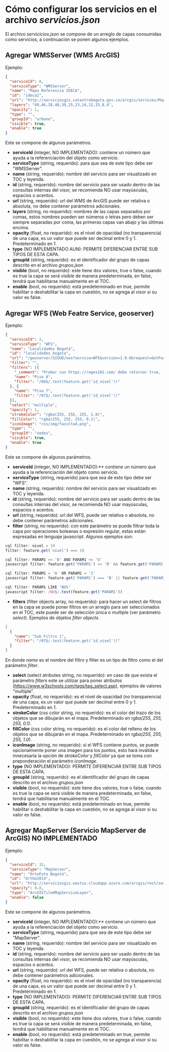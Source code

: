 # Cómo configurar los servicios en el archivo *servicios.json*
El archivo *servicicios.json* se compone de un arreglo de capas consumidas como servicios, a continuación se ponen algunos ejemplos.

## Agregar WMSServer (WMS ArcGIS)
Ejemplo:
```json
{
  "serviceId": 0,
  "serviceType": "WMSServer",
  "name": "Mapa Referencia IDECA",
  "id": "ideca2",
  "url": "http://serviciosgis.catastrobogota.gov.co/arcgis/services/Mapa_Referencia/Mapa_Referencia/MapServer/WMSServer",
  "layers": "49,46,38,40,39,25,23,14,12,15,8,4",
  "opacity": 1,
  "type": "",
  "groupId": "urbano",
  "visible": true,
  "enable": true
}
```
Este se compone de algunos parámetros.

 - **serviceId** (integer, NO IMPLEMENTADO): contiene un número que ayuda a la referenciación del objeto como servicio.
 - **serviceType** (string, requerido): para que sea de este tipo debe ser "WMSServer".
 - **name** (string, requerido): nombre del servicio para ser visualizado en TOC y leyenda.
 - **id** (string, requerido): nombre del servicio para ser usado dentro de las consultas internas del visor, se recomienda NO usar mayúsculas, espacios o acentos.
 - **url** (string, requerido): url del WMS de ArcGIS puede ser relativa o absoluta, no debe contener parámetros adicionales.
 - **layers** (string, no requerido): nombres de las capas separados por comas, estos nombres pueden ser números o letras pero deben ser siempre separadas por coma, las primeras capas van abajo y las últimas encima.
 - **opacity** (float, no requerido): es el nivel de opacidad (no transparencia) de una capa, es un valor que puede ser decimal entre 0 y 1. Predeterminado en 1.
 - **type** (NO IMPLEMENTADO AUN): PERMITE DIFERENCIAR ENTRE SUB TIPOS DE ESTA CAPA.
 - **groupId** (string, requerido): es el identificador del grupo de capas descrito en el archivo *grupos.json*
 - **visible** (bool, no requerido): este tiene dos valores, true o false, cuando es true la capa se será visible de manera predeterminada, en false, tendrá que habilitarse manualmente en el TOC.
 - **enable** (bool, no requerido): está predeterminado en true, permite habilitar o deshabilitar la capa en cuestión, no se agrega al visor si su valor es false.

 ## Agregar WFS (Web Featre Service, geoserver)
 Ejemplo:
 ```json
 {
   "serviceId": 2,
   "serviceType": "WFS",
   "name": "Localidades Bogotá",
   "id": "localidades_bogota",
   "url": "/geoserver/SIGUD/ows?service=WFS&version=1.0.0&request=GetFeature&typename=SIGUD:Localidades&outputFormat=application%2Fjson",
   "filter": "",
   "filters": [{
     "_comment": "Probar con https://regex101.com/ debe retornar true, false",
     "name": "Piso 8",
     "filter": "/08$/.test(feature.get('id_nivel'))"
   }, {
     "name": "Piso 7",
     "filter": "/07$/.test(feature.get('id_nivel'))"
   }],
   "select": "multiple",
   "opacity": 1,
   "strokeColor": "rgba(255, 255, 255, 1.0)",
   "fillColor": "rgba(255, 255, 255, 0.1)",
   "iconImage": "css/img/facultad.png",
   "type": "",
   "groupId": "sedes",
   "visible": true,
   "enable": true
 }
```
Este se compone de algunos parámetros.

- **serviceId** (integer, NO IMPLEMENTADO):** contiene un número que ayuda a la referenciación del objeto como servicio.
- **serviceType** (string, requerido) para que sea de este tipo debe ser "WFS".
- **name** (string, requerido): nombre del servicio para ser visualizado en TOC y leyenda.
- **id** (string, requerido): nombre del servicio para ser usado dentro de las consultas internas del visor, se recomienda NO usar mayúsculas, espacios o acentos.
- **url** (string, requerido): url del WFS, puede ser relativa o absoluta, no debe contener parámetros adicionales.
- **filter** (string, no requerido): con este parámetro se puede filtrar toda la capa por operaciones boleanas o expresión regular, estas están expresadas en lenguaje javascript. Algunos ejemplos son:
```js
cql filter: nivel = 10
filter: feature.get('nivel') === 10
```
```js
cql filter: PARAM1 >= 'B' AND PARAM1 <= 'O'
javascript filter: feature.get('PARAM1') >= 'B' && feature.get('PARAM1') <= '0'
```
```js
cql filter: PARAM1 = 'A' OR PARAM1 = 'Z'
javascript filter: feature.get('PARAM1') === 'B' || feature.get('PARAM1') === 'Z'
```
```js
cql filter: PARAM1 LIKE 'NU%'
javascript filter: /NU$/.test(feature.get('PARAM1'))
```
- **filters** (filter objects array, no requerido): para hacer un select de filtros en la capa se puede poner filtros en un arreglo para ser seleccionados en el TOC, este puede ser de selección única o multiple (ver parámetro *select*). Ejemplos de objetos *filter objects*.
```json
[
  {
    "name": "Sub Filtro 1",
    "filter": "/07$/.test(feature.get('id_nivel'))"
  }
]
```
En donde *name* es el nombre del filtro y filter es un tipo de filtro como el del parámetro *filter*.
- **select** (select atributes string, no requerido): en caso de que exista el parámetro *filters* este se utilizar para poner  atributos (https://www.w3schools.com/tags/tag_select.asp), ejemplos de valores "multiple".
- **opacity** (float, no requerido): es el nivel de opacidad (no transparencia) de una capa, es un valor que puede ser decimal entre 0 y 1. Predeterminado en 1.
- **strokeColor** (css color string, no requerido): es el color del trazo de los objetos que se dibujarán en el mapa. Predeterminado en *rgba(255, 255, 255, 0.1)*.
- **fillColor** (css color string, no requerido): es el color del relleno de los objetos que se dibujarán en el mapa. Predeterminado en *rgba(255, 255, 255, 1.0)*.
- **iconImage** (string, no requerido): si el WFS contiene puntos, se puede opcionalmente poner una imagen para los puntos, esto hará inválida e innecesaria la opción de *strokeColor* y *fillColor* ya que se toma con preponderación el parámetro *iconImage*.
- **type** (NO IMPLEMENTADO): PERMITE DIFERENCIAR ENTRE SUB TIPOS DE ESTA CAPA.
- **groupId** (string, requerido): es el identificador del grupo de capas descrito en el archivo *grupos.json*
- **visible** (bool, no requerido): este tiene dos valores, true o false, cuando es true la capa se será visible de manera predeterminada, en false, tendrá que habilitarse manualmente en el TOC.
- **enable** (bool, no requerido): está predeterminado en true, permite habilitar o deshabilitar la capa en cuestión, no se agrega al visor si su valor es false.

## Agregar MapServer (Servicio MapServer de ArcGIS) NO IMPLEMENTADO
Ejemplo:
```json
{
  "serviceId": 15,
  "serviceType": "MapServer",
  "name": "OrtoFoto Bogotá",
  "id": "Ortho2014",
  "url": "http://serviciosgis.eastus.cloudapp.azure.com/arcgis/rest/services/Imagenes/Ortho2014/MapServer",
  "opacity": 0.8,
  "type": "ArcGISTiledMapServiceLayer",
  "enable": false
}
```
Este se compone de algunos parámetros.

- **serviceId** (integer, NO IMPLEMENTADO):** contiene un número que ayuda a la referenciación del objeto como servicio.
- **serviceType** (string, requerido) para que sea de este tipo debe ser "MapServer".
- **name** (string, requerido): nombre del servicio para ser visualizado en TOC y leyenda.
- **id** (string, requerido): nombre del servicio para ser usado dentro de las consultas internas del visor, se recomienda NO usar mayúsculas, espacios o acentos.
- **url** (string, requerido): url del WFS, puede ser relativa o absoluta, no debe contener parámetros adicionales.
- **opacity** (float, no requerido): es el nivel de opacidad (no transparencia) de una capa, es un valor que puede ser decimal entre 0 y 1. Predeterminado en 1.
- **type** (NO IMPLEMENTADO): PERMITE DIFERENCIAR ENTRE SUB TIPOS DE ESTA CAPA.
- **groupId** (string, requerido): es el identificador del grupo de capas descrito en el archivo *grupos.json*
- **visible** (bool, no requerido): este tiene dos valores, true o false, cuando es true la capa se será visible de manera predeterminada, en false, tendrá que habilitarse manualmente en el TOC.
- **enable** (bool, no requerido): está predeterminado en true, permite habilitar o deshabilitar la capa en cuestión, no se agrega al visor si su valor es false.
